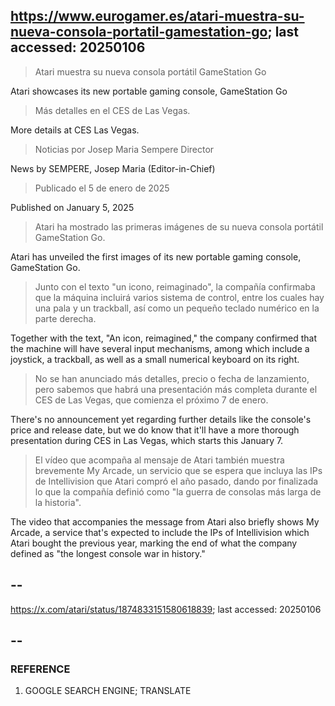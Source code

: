 ## https://www.eurogamer.es/atari-muestra-su-nueva-consola-portatil-gamestation-go; last accessed: 20250106

> Atari muestra su nueva consola portátil GameStation Go

Atari showcases its new portable gaming console, GameStation Go

> Más detalles en el CES de Las Vegas.

More details at CES Las Vegas.

> Noticias por Josep Maria Sempere Director

News by SEMPERE, Josep Maria (Editor-in-Chief)

> Publicado el 5 de enero de 2025

Published on January 5, 2025

> Atari ha mostrado las primeras imágenes de su nueva consola portátil GameStation Go.

Atari has unveiled the first images of its new portable gaming console, GameStation Go.

> Junto con el texto "un icono, reimaginado", la compañía confirmaba que la máquina incluirá varios sistema de control, entre los cuales hay una pala y un trackball, así como un pequeño teclado numérico en la parte derecha.

Together with the text, "An icon, reimagined," the company confirmed that the machine will have several input mechanisms, among which include a joystick, a trackball, as well as a small numerical keyboard on its right.

> No se han anunciado más detalles, precio o fecha de lanzamiento, pero sabemos que habrá una presentación más completa durante el CES de Las Vegas, que comienza el próximo 7 de enero.

There's no announcement yet regarding further details like the console's price and release date, but we do know that it'll have a more thorough presentation during CES in Las Vegas, which starts this January 7.

> El vídeo que acompaña al mensaje de Atari también muestra brevemente My Arcade, un servicio que se espera que incluya las IPs de Intellivision que Atari compró el año pasado, dando por finalizada lo que la compañía definió como "la guerra de consolas más larga de la historia". 

The video that accompanies the message from Atari also briefly shows My Arcade, a service that's expected to include the IPs of Intellivision which Atari bought the previous year, marking the end of what the company defined as "the longest console war in history."

## --

https://x.com/atari/status/1874833151580618839; last accessed: 20250106

## --

### REFERENCE

1) GOOGLE SEARCH ENGINE; TRANSLATE

